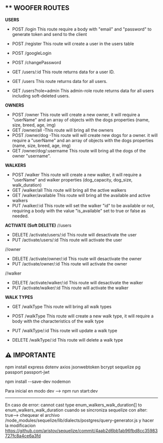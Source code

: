 ## ** WOOFER ROUTES

**USERS**
- POST /login
    This route require a body with "email" and "password" to generate token and send to the client

- POST /register 
    This route will create a user in the users table

- POST /googleLogin

- POST /changePassword

- GET /users/:id
    This route returns data for a user ID.

- GET /users
    This route returns data for all users. 

- GET /users?role=admin
    This admin-role route returns data for all users including soft-deleted users.

**OWNERS**
- POST /owner
    This route will create a new owner, it will require a "userName" and an array of objects with the dogs properties (name, size, breed, age, img)
- GET /owner/all
    -This route will bring all the owners
- POST /owner/dog
    -This route will will create new dogs for a owner. it will require a "userName" and an array of objects with the dogs properties (name, size, breed, age, img)
- GET /owner/dog/:username
    This route will bring all the dogs of the owner "username".

**WALKERS**
- POST /walker
    This route will create a new walker, it will require a "userName" and walker properties (dog_capacity, dog_size, walk_duration)
- GET /walker/all 
    This route will bring all the active walkers
- GET /walker/available
    This route will bring all the available and active walkers
- PUT /walker/:id
    This route will set the walker "id" to be available or not, requiring a body with the value "is_available" set to true or false as needed.


**ACTIVATE (Soft DELETE)**
//users
- DELETE /activate/users/:id
    This route will desactivate the user
- PUT /activate/users/:id 
    This route will activate the user

//owner
- DELETE /activate/owner/:id
    This route will desactivate the owner
- PUT /activate/owner/:id
    This route will activate the owner 

//walker
- DELETE /activate/walker/:id
    This route will desactivate the walker
- PUT /activate/walker/:id
    This route will activate the walker

**WALK TYPES**
- GET /walkType
    This route will bring all walk types

- POST /walkType
    This route will create a new walk type, it will require a body with the characteristics of the walk type

- PUT /walkType/:id
    This route will update a walk type

- DELETE /walkType/:id
    This route will delete a walk type


## **⚠️ IMPORTANTE**

npm install express dotenv axios jsonwebtoken bcrypt sequelize pg passport passport-jwt

npm install --save-dev nodemon

Para inicial en modo dev --> npm run start:dev

--------------------------------------------------------------
En caso de error: cannot cast type enum_walkers_walk_duration[] to enum_walkers_walk_duration cuando se sincroniza sequelize con alter: true-->
chequear el archivo /node_modules/sequelize/lib/dialects/postgres/query-generator.js y hacer la modificacion https://github.com/aristov/sequelize/commit/4aab2d6bb1ab96fbd8cc35983727fc8a4ce6a3fd